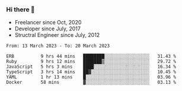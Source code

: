 ### Hi there 👋

- Freelancer since Oct, 2020
- Developer since July, 2017
- Structral Engineer since July, 2012

<!--START_SECTION:waka-->

```text
From: 13 March 2023 - To: 20 March 2023

ERB          9 hrs 44 mins   ████████░░░░░░░░░░░░░░░░░   31.43 %
Ruby         9 hrs 12 mins   ███████▒░░░░░░░░░░░░░░░░░   29.72 %
JavaScript   5 hrs 3 mins    ████░░░░░░░░░░░░░░░░░░░░░   16.34 %
TypeScript   3 hrs 14 mins   ██▓░░░░░░░░░░░░░░░░░░░░░░   10.45 %
YAML         1 hr 13 mins    █░░░░░░░░░░░░░░░░░░░░░░░░   03.96 %
Docker       58 mins         ▓░░░░░░░░░░░░░░░░░░░░░░░░   03.13 %
```

<!--END_SECTION:waka-->

